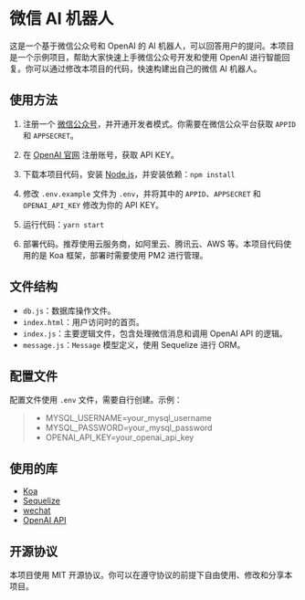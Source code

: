 # 微信 AI 机器人

这是一个基于微信公众号和 OpenAI 的 AI 机器人，可以回答用户的提问。本项目是一个示例项目，帮助大家快速上手微信公众号开发和使用 OpenAI 进行智能回复。你可以通过修改本项目的代码，快速构建出自己的微信 AI 机器人。

## 使用方法

1. 注册一个 [微信公众号](https://mp.weixin.qq.com/)，并开通开发者模式。你需要在微信公众平台获取 `APPID` 和 `APPSECRET`。
2. 在 [OpenAI 官网](https://beta.openai.com/signup/) 注册账号，获取 API KEY。
3. 下载本项目代码，安装 [Node.js](https://nodejs.org/zh-cn/)，并安装依赖：`npm install`

4. 修改 `.env.example` 文件为 `.env`，并将其中的 `APPID`、`APPSECRET` 和 `OPENAI_API_KEY` 修改为你的 API KEY。
5. 运行代码：`yarn start`


6. 部署代码。推荐使用云服务商，如阿里云、腾讯云、AWS 等。本项目代码使用的是 Koa 框架，部署时需要使用 PM2 进行管理。

## 文件结构
- `db.js`：数据库操作文件。
- `index.html`：用户访问时的首页。
- `index.js`：主要逻辑文件，包含处理微信消息和调用 OpenAI API 的逻辑。
- `message.js`：`Message` 模型定义，使用 Sequelize 进行 ORM。

## 配置文件

配置文件使用 `.env` 文件，需要自行创建。示例：

> * MYSQL_USERNAME=your_mysql_username
> * MYSQL_PASSWORD=your_mysql_password
> * OPENAI_API_KEY=your_openai_api_key

## 使用的库

- [Koa](https://koajs.com/)
- [Sequelize](https://sequelize.org/)
- [wechat](https://github.com/node-webot/wechat)
- [OpenAI API](https://beta.openai.com/docs/api-reference/introduction)

## 开源协议

本项目使用 MIT 开源协议。你可以在遵守协议的前提下自由使用、修改和分享本项目。
